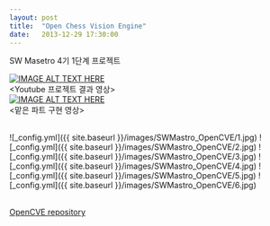 ```yaml
---
layout: post
title:  "Open Chess Vision Engine"
date:   2013-12-29 17:30:00
---
```

SW Masetro 4기 1단계 프로젝트

[![IMAGE ALT TEXT HERE](http://img.youtube.com/vi/ZQ_O20HjPL4/0.jpg)](http://www.youtube.com/watch?v=ZQ_O20HjPL4)
<br>\<Youtube 프로젝트 결과 영상\><br>
[![IMAGE ALT TEXT HERE](http://img.youtube.com/vi/icWGt_w6L5E/0.jpg)](http://www.youtube.com/watch?v=icWGt_w6L5E)
<br>\<맡은 파트 구현 영상\><br>

<br>
![_config.yml]({{ site.baseurl }}/images/SWMastro_OpenCVE/1.jpg)
![_config.yml]({{ site.baseurl }}/images/SWMastro_OpenCVE/2.jpg)
![_config.yml]({{ site.baseurl }}/images/SWMastro_OpenCVE/3.jpg)
![_config.yml]({{ site.baseurl }}/images/SWMastro_OpenCVE/4.jpg)
![_config.yml]({{ site.baseurl }}/images/SWMastro_OpenCVE/5.jpg)
![_config.yml]({{ site.baseurl }}/images/SWMastro_OpenCVE/6.jpg)

<br>[OpenCVE repository](https://github.com/SWMaestro-ARTeam/OpenCVE)<br>
